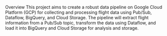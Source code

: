 Overview
This project aims to create a robust data pipeline on Google Cloud Platform (GCP) for collecting and processing flight data using Pub/Sub, Dataflow, BigQuery, and Cloud Storage. The pipeline will extract flight information from a Pub/Sub topic, transform the data using Dataflow, and load it into BigQuery and Cloud Storage for analysis and storage.

